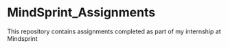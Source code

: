 # MindSprint_Assignments
This repository contains assignments completed as part of my internship at Mindsprint
